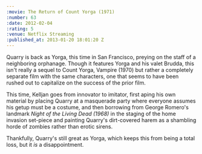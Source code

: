 ```yaml
--- 
:movie: The Return of Count Yorga (1971)
:number: 63
:date: 2012-02-04
:rating: 5
:venue: Netflix Streaming
:published_at: 2013-01-20 18:01:20 Z
---
```

Quarry is back as Yorga, this time in San Francisco, preying on the staff of a neighboring orphanage. Though it features Yorga and his valet Brudda, this isn't really a sequel to Count Yorga, Vampire (1970) but rather a completely separate film with the same characters, one that seems to have been rushed out to capitalize on the success of the prior film. 

This time, Kelljan goes from innovator to imitator, first aping his own material by placing Quarry at a masquerade party where everyone assumes his getup must be a costume, and then borrowing from George Romero's landmark _Night of the Living Dead (1968)_ in the staging of the home invasion set-piece and painting Quarry's dirt-covered harem as a shambling horde of zombies rather than erotic sirens.

Thankfully, Quarry's still great as Yorga, which keeps this from being a total loss, but it _is_ a disappointment.